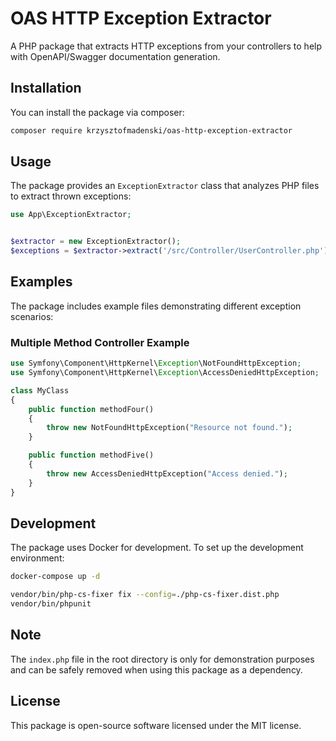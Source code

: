 # OAS HTTP Exception Extractor

A PHP package that extracts HTTP exceptions from your controllers to help with OpenAPI/Swagger documentation generation.

## Installation

You can install the package via composer:

```bash
composer require krzysztofmadenski/oas-http-exception-extractor
```

## Usage

The package provides an `ExceptionExtractor` class that analyzes PHP files to extract thrown exceptions:

```php
use App\ExceptionExtractor;


$extractor = new ExceptionExtractor();
$exceptions = $extractor->extract('/src/Controller/UserController.php');
```

## Examples

The package includes example files demonstrating different exception scenarios:

### Multiple Method Controller Example

```php
use Symfony\Component\HttpKernel\Exception\NotFoundHttpException;
use Symfony\Component\HttpKernel\Exception\AccessDeniedHttpException;

class MyClass
{
    public function methodFour()
    {
        throw new NotFoundHttpException("Resource not found.");
    }

    public function methodFive()
    {
        throw new AccessDeniedHttpException("Access denied.");
    }
}
```
## Development

The package uses Docker for development. To set up the development environment:

```bash
docker-compose up -d
```

```bash
vendor/bin/php-cs-fixer fix --config=./php-cs-fixer.dist.php
vendor/bin/phpunit
```

## Note

The `index.php` file in the root directory is only for demonstration purposes and can be safely removed when using this package as a dependency.

## License

This package is open-source software licensed under the MIT license.
